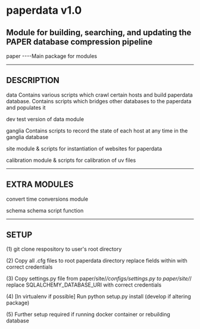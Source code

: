 paperdata v1.0
==============

Module for building, searching, and updating the PAPER database compression pipeline
------------------------------------------------------------------------------------

paper
----Main package for modules

-----------
DESCRIPTION
-----------

data
    Contains various scripts which crawl certain hosts and build paperdata database.
    Contains scripts which bridges other databases to the paperdata and populates it

dev
    test version of data module

ganglia
    Contains scripts to record the state of each host at any time in the ganglia database

site
    module & scripts for instantiation of websites for paperdata

calibration
    module & scripts for calibration of uv files

-------------
EXTRA MODULES
-------------

convert
    time conversions module

schema
    schema script function

-----
SETUP
-----

(1) git clone respository to user's root directory

(2) Copy all .cfg files to root paperdata directory
    replace fields within with correct credentials

(3) Copy settings.py file from paper/site/*/configs/settings.py to paper/site/*/
    replace SQLALCHEMY_DATABASE_URI with correct credentials

(4) [In virtualenv if possible] Run python setup.py install (develop if altering package)

(5) Further setup required if running docker container or rebuilding database
